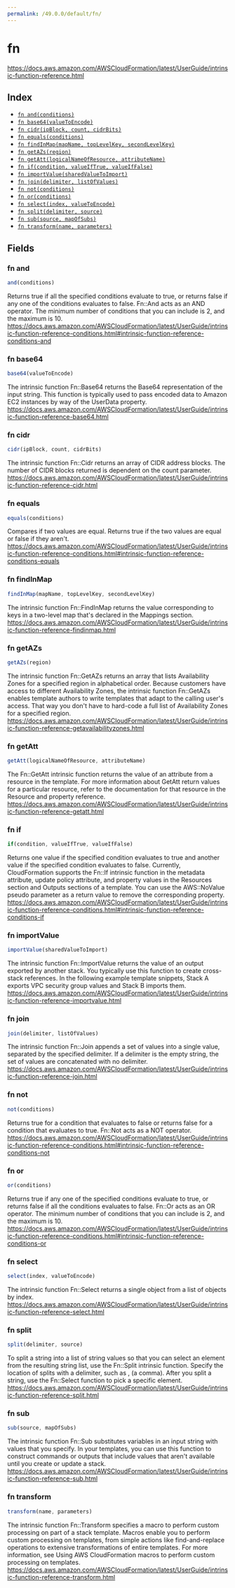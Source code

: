 ```yaml
---
permalink: /49.0.0/default/fn/
---
```


# fn

https://docs.aws.amazon.com/AWSCloudFormation/latest/UserGuide/intrinsic-function-reference.html

## Index

* [`fn and(conditions)`](#fn-and)
* [`fn base64(valueToEncode)`](#fn-base64)
* [`fn cidr(ipBlock, count, cidrBits)`](#fn-cidr)
* [`fn equals(conditions)`](#fn-equals)
* [`fn findInMap(mapName, topLevelKey, secondLevelKey)`](#fn-findinmap)
* [`fn getAZs(region)`](#fn-getazs)
* [`fn getAtt(logicalNameOfResource, attributeName)`](#fn-getatt)
* [`fn if(condition, valueIfTrue, valueIfFalse)`](#fn-if)
* [`fn importValue(sharedValueToImport)`](#fn-importvalue)
* [`fn join(delimiter, listOfValues)`](#fn-join)
* [`fn not(conditions)`](#fn-not)
* [`fn or(conditions)`](#fn-or)
* [`fn select(index, valueToEncode)`](#fn-select)
* [`fn split(delimiter, source)`](#fn-split)
* [`fn sub(source, mapOfSubs)`](#fn-sub)
* [`fn transform(name, parameters)`](#fn-transform)

## Fields

### fn and

```ts
and(conditions)
```

Returns true if all the specified conditions evaluate to true, or returns false if any one of the conditions evaluates to false. Fn::And acts as an AND operator. The minimum number of conditions that you can include is 2, and the maximum is 10. 
https://docs.aws.amazon.com/AWSCloudFormation/latest/UserGuide/intrinsic-function-reference-conditions.html#intrinsic-function-reference-conditions-and

### fn base64

```ts
base64(valueToEncode)
```

The intrinsic function Fn::Base64 returns the Base64 representation of the input string. This function is typically used to pass encoded data to Amazon EC2 instances by way of the UserData property.
https://docs.aws.amazon.com/AWSCloudFormation/latest/UserGuide/intrinsic-function-reference-base64.html

### fn cidr

```ts
cidr(ipBlock, count, cidrBits)
```

The intrinsic function Fn::Cidr returns an array of CIDR address blocks. The number of CIDR blocks returned is dependent on the count parameter. 
https://docs.aws.amazon.com/AWSCloudFormation/latest/UserGuide/intrinsic-function-reference-cidr.html

### fn equals

```ts
equals(conditions)
```

Compares if two values are equal. Returns true if the two values are equal or false if they aren't. 
https://docs.aws.amazon.com/AWSCloudFormation/latest/UserGuide/intrinsic-function-reference-conditions.html#intrinsic-function-reference-conditions-equals

### fn findInMap

```ts
findInMap(mapName, topLevelKey, secondLevelKey)
```

The intrinsic function Fn::FindInMap returns the value corresponding to keys in a two-level map that's declared in the Mappings section. 
https://docs.aws.amazon.com/AWSCloudFormation/latest/UserGuide/intrinsic-function-reference-findinmap.html

### fn getAZs

```ts
getAZs(region)
```

The intrinsic function Fn::GetAZs returns an array that lists Availability Zones for a specified region in alphabetical order. Because customers have access to different Availability Zones, the intrinsic function Fn::GetAZs enables template authors to write templates that adapt to the calling user's access. That way you don't have to hard-code a full list of Availability Zones for a specified region. 
https://docs.aws.amazon.com/AWSCloudFormation/latest/UserGuide/intrinsic-function-reference-getavailabilityzones.html

### fn getAtt

```ts
getAtt(logicalNameOfResource, attributeName)
```

The Fn::GetAtt intrinsic function returns the value of an attribute from a resource in the template. For more information about GetAtt return values for a particular resource, refer to the documentation for that resource in the Resource and property reference. 
https://docs.aws.amazon.com/AWSCloudFormation/latest/UserGuide/intrinsic-function-reference-getatt.html

### fn if

```ts
if(condition, valueIfTrue, valueIfFalse)
```

Returns one value if the specified condition evaluates to true and another value if the specified condition evaluates to false. Currently, CloudFormation supports the Fn::If intrinsic function in the metadata attribute, update policy attribute, and property values in the Resources section and Outputs sections of a template. You can use the AWS::NoValue pseudo parameter as a return value to remove the corresponding property. 
https://docs.aws.amazon.com/AWSCloudFormation/latest/UserGuide/intrinsic-function-reference-conditions.html#intrinsic-function-reference-conditions-if

### fn importValue

```ts
importValue(sharedValueToImport)
```

The intrinsic function Fn::ImportValue returns the value of an output exported by another stack. You typically use this function to create cross-stack references. In the following example template snippets, Stack A exports VPC security group values and Stack B imports them. 
https://docs.aws.amazon.com/AWSCloudFormation/latest/UserGuide/intrinsic-function-reference-importvalue.html

### fn join

```ts
join(delimiter, listOfValues)
```

The intrinsic function Fn::Join appends a set of values into a single value, separated by the specified delimiter. If a delimiter is the empty string, the set of values are concatenated with no delimiter. 
https://docs.aws.amazon.com/AWSCloudFormation/latest/UserGuide/intrinsic-function-reference-join.html

### fn not

```ts
not(conditions)
```

Returns true for a condition that evaluates to false or returns false for a condition that evaluates to true. Fn::Not acts as a NOT operator. 
https://docs.aws.amazon.com/AWSCloudFormation/latest/UserGuide/intrinsic-function-reference-conditions.html#intrinsic-function-reference-conditions-not

### fn or

```ts
or(conditions)
```

Returns true if any one of the specified conditions evaluate to true, or returns false if all the conditions evaluates to false. Fn::Or acts as an OR operator. The minimum number of conditions that you can include is 2, and the maximum is 10. https://docs.aws.amazon.com/AWSCloudFormation/latest/UserGuide/intrinsic-function-reference-conditions.html#intrinsic-function-reference-conditions-or

### fn select

```ts
select(index, valueToEncode)
```

The intrinsic function Fn::Select returns a single object from a list of objects by index. 
https://docs.aws.amazon.com/AWSCloudFormation/latest/UserGuide/intrinsic-function-reference-select.html

### fn split

```ts
split(delimiter, source)
```

To split a string into a list of string values so that you can select an element from the resulting string list, use the Fn::Split intrinsic function. Specify the location of splits with a delimiter, such as , (a comma). After you split a string, use the Fn::Select function to pick a specific element. 
https://docs.aws.amazon.com/AWSCloudFormation/latest/UserGuide/intrinsic-function-reference-split.html

### fn sub

```ts
sub(source, mapOfSubs)
```

The intrinsic function Fn::Sub substitutes variables in an input string with values that you specify. In your templates, you can use this function to construct commands or outputs that include values that aren't available until you create or update a stack. 
https://docs.aws.amazon.com/AWSCloudFormation/latest/UserGuide/intrinsic-function-reference-sub.html

### fn transform

```ts
transform(name, parameters)
```

The intrinsic function Fn::Transform specifies a macro to perform custom processing on part of a stack template. Macros enable you to perform custom processing on templates, from simple actions like find-and-replace operations to extensive transformations of entire templates. For more information, see Using AWS CloudFormation macros to perform custom processing on templates. 
https://docs.aws.amazon.com/AWSCloudFormation/latest/UserGuide/intrinsic-function-reference-transform.html